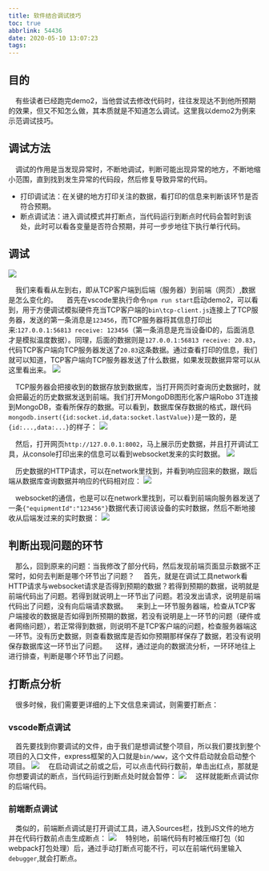 ```yaml
---
title: 软件结合调试技巧
toc: true
abbrlink: 54436
date: 2020-05-10 13:07:23
tags:
---
```


## 目的
&emsp;有些读者已经跑完demo2，当他尝试去修改代码时，往往发现达不到他所预期的效果，但又不知怎么做，其本质就是不知道怎么调试。这里我以demo2为例来示范调试技巧。

## 调试方法
&emsp;调试的作用是当发现异常时，不断地调试，判断可能出现异常的地方，不断地缩小范围，直到找到发生异常的代码段，然后修复导致异常的代码。

- 打印调试法：在关键的地方打印关注的数据，看打印的信息来判断该环节是否符合预期。
- 断点调试法：进入调试模式并打断点，当代码运行到断点时代码会暂时到该处，此时可以看各变量是否符合预期，并可一步步地往下执行单行代码。

## 调试
![](/blog_images/005BIQVbgy1fzbotaayifj30lu0coab7.jpg)

&emsp;我们来看看从左到右，即从TCP客户端到后端（服务器）到前端（网页）,数据是怎么变化的。
&emsp;首先在vscode里执行命令`npm run start`启动demo2，可以看到，用于方便调试模拟硬件充当TCP客户端的`bin\tcp-client.js`连接上了TCP服务器，发送的第一条消息是`123456`，而TCP服务器将其信息打印出来:`127.0.0.1:56813 receive: 123456`（第一条消息是充当设备ID的，后面消息才是模拟温度数据）。同理，后面的数据则是`127.0.0.1:56813 receive: 20.83`，代码TCP客户端向TCP服务器发送了`20.83`这条数据。通过查看打印的信息，我们就可以知道，TCP客户端向TCP服务器发送了什么数据，如果发现数据异常可以从这里看出来。
![](/blog_images/启动demo2.png)

&emsp;TCP服务器会把接收到的数据存放到数据库，当打开网页时查询历史数据时，就会把最近的历史数据发送到前端。我们打开MongoDB图形化客户端Robo 3T连接到MongoDB，查看所保存的数据。可以看到，数据库保存数据的格式，跟代码`mongodb.insert({id:socket.id,data:socket.lastValue})`是一致的，是`{id:...,data:...}`的样子：
![](/blog_images/查看demo2在数据库里的数据.png)


&emsp;然后，打开网页`http://127.0.0.1:8002`，马上展示历史数据，并且打开调试工具，从console打印出来的信息可以看到websocket发来的实时数据。
![](/blog_images/demo2打开网页.png)

&emsp;历史数据的HTTP请求，可以在network里找到，并看到响应回来的数据，跟后端从数据库查询数据并响应的代码相对应：
![](/blog_images/demo2历史数据.png)

&emsp;websocket的通信，也是可以在network里找到，可以看到前端向服务器发送了一条`{"equipmentId":"123456"}`数据代表订阅该设备的实时数据，然后不断地接收从后端发过来的实时数据：
![](/blog_images/demo2实时websocket数据.png)

## 判断出现问题的环节
&emsp;那么，回到原来的问题：当我修改了部分代码，然后发现前端页面显示数据不正常时，如何去判断是哪个环节出了问题？
&emsp;首先，就是在调试工具network看HTTP请求与websocket请求是否得到预期的数据？若得到预期的数据，说明就是前端代码出了问题。若得到就说明上一环节出了问题。若没发出请求，说明是前端代码出了问题，没有向后端请求数据。
&emsp;来到上一环节服务器端，检查从TCP客户端接收的数据是否如得到所预期的数据，若没有说明是上一环节的问题（硬件或者网络问题），若正常得到数据，则说明不是TCP客户端的问题，检查服务器端这一环节。没有历史数据，则查看数据库是否如你预期那样保存了数据，若没有说明保存数据库这一环节出了问题。
&emsp;这样，通过逆向的数据流分析，一环环地往上进行排查，判断是哪个环节出了问题。

## 打断点分析
&emsp;很多时候，我们需要更详细的上下文信息来调试，则需要打断点：

### vscode断点调试
&emsp;首先要找到你要调试的文件，由于我们是想调试整个项目，所以我们要找到整个项目的入口文件，express框架的入口就是`bin/www`，这个文件启动就会启动整个项目。
![](/blog_images/express断点调试.png)
&emsp;在启动调试之前或之后，可以点击代码行数前，单击出红点，那就是你想要调试的断点，当代码运行到断点处时就会暂停：
![](/blog_images/vscode断点调试.png)
&emsp;这样就能断点调试你的后端代码。


### 前端断点调试
&emsp;类似的，前端断点调试是打开调试工具，进入Sources栏，找到JS文件的地方并在代码行数前点击生成断点：
![](/blog_images/前端断点调试.png)
&emsp;特别地，前端代码有时被压缩打包（如webpack打包处理）后，通过手动打断点可能不行，可以在前端代码里输入`debugger`,就会打断点。






